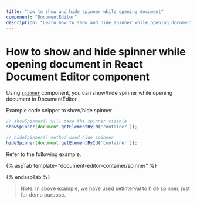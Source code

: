 ```yaml
---
title: "how to show and hide spinner while opening document"
component: "DocumentEditor"
description: "Learn how to show and hide spinner while opening document in React Document Editor component."
---
```


# How to show and hide spinner while opening document in React Document Editor component

Using [`spinner`](https://ej2.syncfusion.com/aspnetcore/documentation/spinner/getting-started-asp-core/) component, you can show/hide spinner while opening document in DocumentEditor .

Example code snippet to show/hide spinner

```typescript
// showSpinner() will make the spinner visible
showSpinner(document.getElementById('container'));

// hideSpinner() method used hide spinner
hideSpinner(document.getElementById('container'));
```

Refer to the following example.

{% aspTab template="document-editor-container/spinner" %}

{% endaspTab %}

>Note: In above example, we have used setInterval to hide spinner, just for demo purpose.
